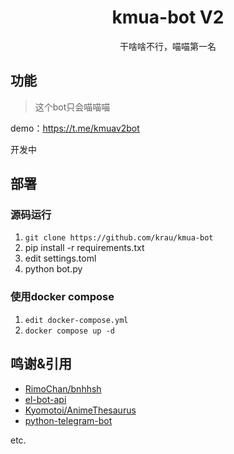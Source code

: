 <div align="center">

# kmua-bot V2

干啥啥不行，喵喵第一名
</div>

## 功能
>
> 这个bot只会喵喵喵

demo：<https://t.me/kmuav2bot>

开发中

## 部署

### 源码运行

1. `git clone https://github.com/krau/kmua-bot`
2. pip install -r requirements.txt
3. edit settings.toml
4. python bot.py

### 使用docker compose

1. `edit docker-compose.yml`
2. `docker compose up -d`

## 鸣谢&引用

- [RimoChan/bnhhsh](https://github.com/RimoChan/bnhhsh)
- [el-bot-api](https://github.com/ElpsyCN/el-bot-api)
- [Kyomotoi/AnimeThesaurus](https://github.com/Kyomotoi/AnimeThesaurus)
- [python-telegram-bot](https://github.com/python-telegram-bot/python-telegram-bot)

etc.
